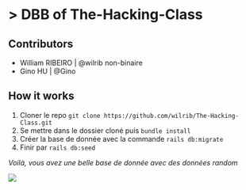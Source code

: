 # > DBB of The-Hacking-Class

## Contributors

- William RIBEIRO | @wilrib  non-binaire
- Gino HU | @Gino

## How it works

1) Cloner le repo ```git clone https://github.com/wilrib/The-Hacking-Class.git```
2) Se mettre dans le dossier cloné puis ```bundle install``` 
3) Créer la base de donnée avec la commande ```rails db:migrate```
4) Finir par ```rails db:seed```

*Voilà, vous avez une belle base de donnée avec des données random*

![](https://github.com/wilrib/The-Hacking-Class/blob/master/img/25484553.png)